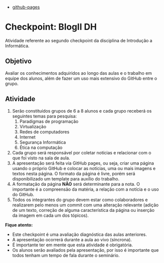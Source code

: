  - [github-pages](https://guimoreirac.github.io/Blog-DH/)

# Checkpoint: BlogII DH

Atividade referente ao segundo checkpoint da disciplina de Introdução a Informática.

## Objetivo

Avaliar os conhecimentos adquiridos ao longo das aulas e o trabalho em
equipe dos alunos, além de fazer um uso mais extensivo do GitHub entre o
grupo.

## Atividade

1. Serão constituídos grupos de 6 a 8 alunos e cada grupo receberá os seguintes temas para pesquisa:
    1. Paradigmas de programação
    2. Virtualização
    3. Redes de computadores
    4. Internet
    5. Segurança Informática
    6. Ética na computação
2. Cada grupo será responsável por coletar notícias e relacionar com o que foi visto na sala de aula.
3. A apresentação será feita via GitHub pages, ou seja, criar uma página usando o próprio GitHub e colocar as notícias, uma ou mais imagens e textos nesta página. O formato da página é livre, porém será disponibilizado um template para auxílio do trabalho.
4. A formatação da página **NÃO** será determinante para a nota. O importante é a compreensão da matéria, a relação com a notícia e o uso do GitHub.
5. Todos os integrantes do grupo devem estar como colaboradores e realizarem pelo menos um commit com uma alteração relevante (adição de um texto, correção de alguma característica da página ou inserção da imagem em cada um dos tópicos).

**Fique atento:**

-   Este checkpoint é uma avaliação diagnóstica das aulas anteriores.
-   A apresentação ocorrerá durante a aula ao vivo (síncrona).
-   É importante ter em mente que esta atividade é obrigatória.
-   Os alunos serão avaliados pela apresentação, por isso é importante que
    todos tenham um tempo de fala durante o seminário.
